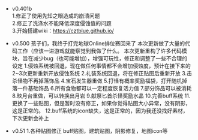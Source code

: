 * v0.401b  
1.修正了使用先知之眼造成的崩溃问题  
2.修正了洗涤水不能降低深度侵蚀值的问题  
3.开始搭建wiki：https://cztblue.github.io/

* v0.500
孩子们，我终于打完地球Online排位赛回来了
本次更新做了大量的代码工作（应该一进游戏就能察觉到我做了什么。
本次更新重构了许多代码模块，旨在减少bug（也可能增加），增强可玩性，修正和调整了一些不合理的设定
1.侵蚀系统被回退，现在做任何事情都不会增加侵蚀度，预计在接下来的2~3次更新重新开放侵蚀系统
2.礼装系统回退，将在修正贴图后重新开放
3.击杀怪物不再掉落饰品
4.宝石发生器重做
5.打怪有概率奖励福袋，打开随机掉落一件基础饰品
6.所有食物都可以一定程度恢复活力值
7.部分饰品可以被消耗
8.映月台重做，可以转换出月岩
9.献祭匕首杀怪奖励水晶
10.完善buff系统
11.更换了一些贴图，但是暂时没有修正，如果你觉得贴图大小异常，没有阴影，这是正常的。
12.buff系统的icon缺失，这是正常的，因为我还没找好素材，下次更新会补上

*  v0.51
1.各种贴图修正
buff贴图，建筑贴图，阴影修复，地图icon等